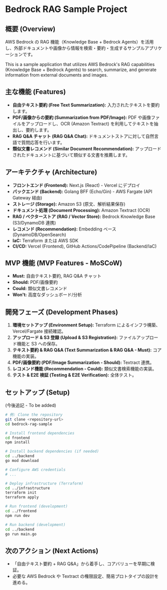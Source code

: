 # Bedrock RAG Sample Project

## 概要 (Overview)

AWS Bedrock の RAG 機能（Knowledge Base + Bedrock Agents）を活用し、外部ドキュメントや画像から情報を検索・要約・生成するサンプルアプリケーションです。

This is a sample application that utilizes AWS Bedrock's RAG capabilities (Knowledge Base + Bedrock Agents) to search, summarize, and generate information from external documents and images.

## 主な機能 (Features)

- **自由テキスト要約 (Free Text Summarization):** 入力されたテキストを要約します。
- **PDF/画像からの要約 (Summarization from PDF/Image):** PDF や画像ファイルをアップロードし、OCR (Amazon Textract) を利用してテキストを抽出し、要約します。
- **RAG Q&A チャット (RAG Q&A Chat):** ドキュメントストアに対して自然言語で質問応答を行います。
- **類似文書レコメンド (Similar Document Recommendation):** アップロードされたドキュメントに基づいて類似する文書を推薦します。

## アーキテクチャ (Architecture)

- **フロントエンド (Frontend):** Next.js (React) - Vercel にデプロイ
- **バックエンド (Backend):** Golang BFF (Echo/Gin) - AWS Fargate (API Gateway 経由)
- **ストレージ (Storage):** Amazon S3 (原文、解析結果保存)
- **ドキュメント処理 (Document Processing):** Amazon Textract (OCR)
- **RAG / ベクターストア (RAG / Vector Store):** Bedrock Knowledge Base (S3/DynamoDB 連携)
- **レコメンド (Recommendation):** Embedding ベース (DynamoDB/OpenSearch)
- **IaC:** Terraform または AWS SDK
- **CI/CD:** Vercel (Frontend), GitHub Actions/CodePipeline (Backend/IaC)

## MVP 機能 (MVP Features - MoSCoW)

- **Must:** 自由テキスト要約, RAG Q&A チャット
- **Should:** PDF/画像要約
- **Could:** 類似文書レコメンド
- **Won't:** 高度なダッシュボード/分析

## 開発フェーズ (Development Phases)

1.  **環境セットアップ (Environment Setup):** Terraform によるインフラ構築、Vercel/Fargate 接続確認。
2.  **アップロード & S3 登録 (Upload & S3 Registration):** ファイルアップロード機能と S3 への保存。
3.  **テキスト要約 & RAG Q&A (Text Summarization & RAG Q&A - Must):** コア機能の実装。
4.  **PDF/画像要約 (PDF/Image Summarization - Should):** Textract 連携。
5.  **レコメンド機能 (Recommendation - Could):** 類似文書検索機能の実装。
6.  **テスト & E2E 検証 (Testing & E2E Verification):** 全体テスト。

## セットアップ (Setup)

(今後追記 - To be added)

```bash
# 例: Clone the repository
git clone <repository-url>
cd bedrock-rag-sample

# Install frontend dependencies
cd frontend
npm install

# Install backend dependencies (if needed)
cd ../backend
go mod download

# Configure AWS credentials
# ...

# Deploy infrastructure (Terraform)
cd ../infrastructure
terraform init
terraform apply

# Run frontend (development)
cd ../frontend
npm run dev

# Run backend (development)
cd ../backend
go run main.go
```

## 次のアクション (Next Actions)

- 「自由テキスト要約 + RAG Q&A」から着手し、コアバリューを早期に検証。
- 必要な AWS Bedrock や Textract の権限設定、簡易プロトタイプの設計を進める。
